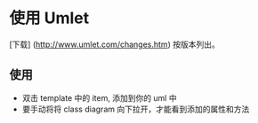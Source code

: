# 使用 Umlet

[下载] (http://www.umlet.com/changes.htm) 按版本列出。

##  使用

* 双击 template 中的 item, 添加到你的 uml 中
* 要手动将将 class diagram 向下拉开，才能看到添加的属性和方法

